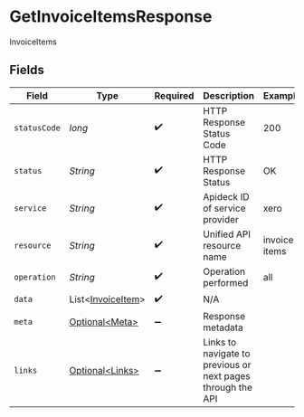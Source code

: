 # GetInvoiceItemsResponse

InvoiceItems


## Fields

| Field                                                        | Type                                                         | Required                                                     | Description                                                  | Example                                                      |
| ------------------------------------------------------------ | ------------------------------------------------------------ | ------------------------------------------------------------ | ------------------------------------------------------------ | ------------------------------------------------------------ |
| `statusCode`                                                 | *long*                                                       | :heavy_check_mark:                                           | HTTP Response Status Code                                    | 200                                                          |
| `status`                                                     | *String*                                                     | :heavy_check_mark:                                           | HTTP Response Status                                         | OK                                                           |
| `service`                                                    | *String*                                                     | :heavy_check_mark:                                           | Apideck ID of service provider                               | xero                                                         |
| `resource`                                                   | *String*                                                     | :heavy_check_mark:                                           | Unified API resource name                                    | invoice-items                                                |
| `operation`                                                  | *String*                                                     | :heavy_check_mark:                                           | Operation performed                                          | all                                                          |
| `data`                                                       | List\<[InvoiceItem](../../models/components/InvoiceItem.md)> | :heavy_check_mark:                                           | N/A                                                          |                                                              |
| `meta`                                                       | [Optional\<Meta>](../../models/components/Meta.md)           | :heavy_minus_sign:                                           | Response metadata                                            |                                                              |
| `links`                                                      | [Optional\<Links>](../../models/components/Links.md)         | :heavy_minus_sign:                                           | Links to navigate to previous or next pages through the API  |                                                              |